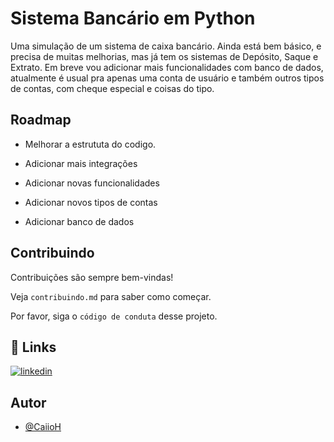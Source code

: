 
# Sistema Bancário em Python

Uma simulação de um sistema de caixa bancário. Ainda está bem básico, e precisa de muitas melhorias, mas já tem os sistemas de Depósito, Saque e Extrato. Em breve vou adicionar mais funcionalidades com banco de dados, atualmente é usual pra apenas uma conta de usuário e também outros tipos de contas, com cheque especial e coisas do tipo.


## Roadmap

- Melhorar a estrututa do codigo.

- Adicionar mais integrações

- Adicionar novas funcionalidades

- Adicionar novos tipos de contas

- Adicionar banco de dados


## Contribuindo

Contribuições são sempre bem-vindas!

Veja `contribuindo.md` para saber como começar.

Por favor, siga o `código de conduta` desse projeto.


## 🔗 Links
[![linkedin](https://img.shields.io/badge/linkedin-0A66C2?style=for-the-badge&logo=linkedin&logoColor=white)](https://www.linkedin.com/in/caiorhenrique/)


## Autor

- [@CaiioH](https://github.com/CaiioH)
